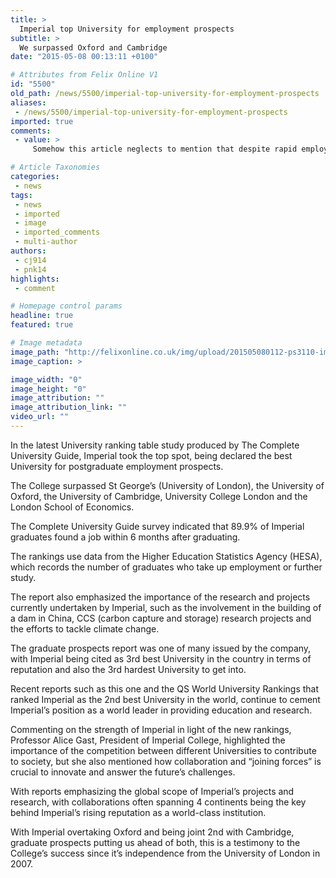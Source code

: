 ```yaml
---
title: >
  Imperial top University for employment prospects
subtitle: >
  We surpassed Oxford and Cambridge
date: "2015-05-08 00:13:11 +0100"

# Attributes from Felix Online V1
id: "5500"
old_path: /news/5500/imperial-top-university-for-employment-prospects
aliases:
 - /news/5500/imperial-top-university-for-employment-prospects
imported: true
comments:
 - value: >
     Somehow this article neglects to mention that despite rapid employment the average earning of an Imperial student is quite far from those of Oxford and Cambridge landing accurately between Birmingham and Sheffield.,source <br>https://www.lovemoney.com/news/13851/the-university-that-leads-to-the-highest-salaries,That is a fair point, although in terms of fresh graduate earnings, Imperial students are the highest earners, however on a career length perspective we do not do as well as other universities.,The use of coupons is getting more and more popular these days. There are "coupon queens", Internet sites and television shows that all claim to have gotten things for free because of their couponing. They make it sound so easy but it does take a bit of effort and organization. The tips in this article can provide you with the secrets of couponing so you are able to secure your own savings. <br>UGG Outlet http://tiremaster.ca/ugg/

# Article Taxonomies
categories:
 - news
tags:
 - news
 - imported
 - image
 - imported_comments
 - multi-author
authors:
 - cj914
 - pnk14
highlights:
 - comment

# Homepage control params
headline: true
featured: true

# Image metadata
image_path: "http://felixonline.co.uk/img/upload/201505080112-ps3110-imperial_college_36479c.jpg"
image_caption: >

image_width: "0"
image_height: "0"
image_attribution: ""
image_attribution_link: ""
video_url: ""
---
```


In the latest University ranking table study produced by The Complete University Guide, Imperial took the top spot, being declared the best University for postgraduate employment prospects.

The College surpassed St George’s (University of London), the University of Oxford, the University of Cambridge, University College London and the London School of Economics.

The Complete University Guide survey indicated that 89.9% of Imperial graduates found a job within 6 months after graduating.

The rankings use data from the Higher Education Statistics Agency (HESA), which records the number of graduates who take up employment or further study.

The report also emphasized the importance of the research and projects currently undertaken by Imperial, such as the involvement in the building of a dam in China, CCS (carbon capture and storage) research projects and the efforts to tackle climate change.

The graduate prospects report was one of many issued by the company, with Imperial being cited as 3rd best University in the country in terms of reputation and also the 3rd hardest University to get into.

Recent reports such as this one and the QS World University Rankings that ranked Imperial as the 2nd best University in the world, continue to cement Imperial’s position as a world leader in providing education and research.

Commenting on the strength of Imperial in light of the new rankings, Professor Alice Gast, President of Imperial College, highlighted the importance of the competition between different Universities to contribute to society, but she also mentioned how collaboration and “joining forces” is crucial to innovate and answer the future’s challenges.

With reports emphasizing the global scope of Imperial’s projects and research, with collaborations often spanning 4 continents being the key behind Imperial’s rising reputation as a world-class institution.

With Imperial overtaking Oxford and being joint 2nd with Cambridge, graduate prospects putting us ahead of both, this is a testimony to the College’s success since it’s independence from the University of London in 2007.
